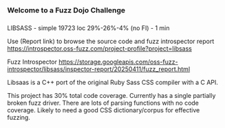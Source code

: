 ###
### Welcome to a Fuzz Dojo Challenge
###

LIBSASS - simple 19723 loc 29%-26%-4% (no FI) - 1 min

Use (Report link) to browse the source code and fuzz introspector report https://introspector.oss-fuzz.com/project-profile?project=libsass

Fuzz Introspector
https://storage.googleapis.com/oss-fuzz-introspector/libsass/inspector-report/20250411/fuzz_report.html

Libsaas is a C++ port of the original Ruby Sass CSS compiler with a C API.  

This project has 30% total code coverage.  Currently has a single partially broken fuzz driver. There are lots of parsing functions with no code coverage. Likely to need a good CSS dictionary/corpus for effective fuzzing.
